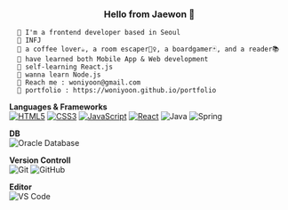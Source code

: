 <h3 align="center"> Hello from Jaewon 👋 </h3>

      🌿 I'm a frontend developer based in Seoul
      🌿 INFJ
      🌿 a coffee lover☕️, a room escaper🏃‍♀️, a boardgamer🃏, and a reader📚
      🌿 have learned both Mobile App & Web development
      🌿 self-learning React.js
      🌿 wanna learn Node.js
      🌿 Reach me : woniyoon@gmail.com
      🌿 portfolio : https://woniyoon.github.io/portfolio

<strong>Languages & Frameworks</strong><br/>
      [![HTML5](https://img.shields.io/badge/-HTML5-E34F26?style=flat-square&logo=html5&logoColor=white&link=https://github.com/LuizCarlosAbbott/)](https://github.com/LuizCarlosAbbott/)
      [![CSS3](https://img.shields.io/badge/-CSS3-1572B6?style=flat-square&logo=css3&link=https://github.com/LuizCarlosAbbott/)](https://github.com/LuizCarlosAbbott/)
      [![JavaScript](https://img.shields.io/badge/-JavaScript-black?style=flat-square&logo=javascript&link=https://github.com/LuizCarlosAbbott/)](https://github.com/LuizCarlosAbbott/)
      [![React](https://img.shields.io/badge/-React-black?style=flat-square&logo=react&link=https://github.com/LuizCarlosAbbott/)](https://github.com/LuizCarlosAbbott/)
      ![Java](http://img.shields.io/badge/-Java-007396?style=flat-square&logo=java&logoColor=ffffff)
      ![Spring](http://img.shields.io/badge/-Spring-6DB33F?style=flat-square&logo=spring&logoColor=ffffff)

  <strong>DB</strong><br/>
      ![Oracle Database](http://img.shields.io/badge/-Oracle-DD0031?style=flat-square&logo=oracle)
      
  <strong>Version Controll</strong><br/>
      ![Git](https://img.shields.io/badge/-Git-black?style=flat-square&logo=git)
      ![GitHub](https://img.shields.io/badge/-GitHub-181717?style=flat-square&logo=github)
      
  <strong>Editor</strong><br/>
      ![VS Code](http://img.shields.io/badge/-VS%20Code-007ACC?style=flat-square&logo=visual-studio-code)
